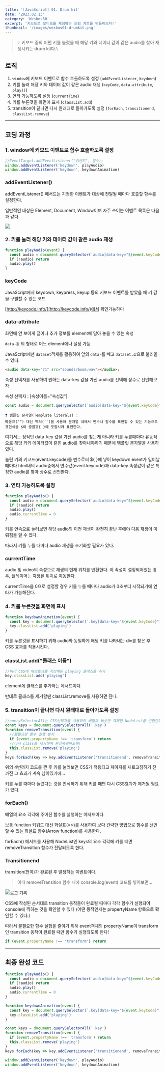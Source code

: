 ```yaml
---
title: '[JavaScript] 01. Drum kit'
date: '2023.02.13'
category: 'Wesbos30'
excerpt: '키보드로 오디오를 재생하는 드럼 키트를 만들어보자!'
thumbnail: '/images/wesbos01-drumkit.png'
---
```


> 💡 키보드 중의 어떤 키를 눌렀을 때 해당 키와 데이터 값이 같은 audio를 찾아 재생시키는 drum kit다.\

## 로직

1. `window`에 키보드 이벤트로 함수 호출하도록 설정 (`addEventListener`, `keydown`)
2. 키를 눌러 해당 키와 데이터 값이 같은 audio 재생 (`keyCode`, `data-attribute`, `play()`)
3. 연타 가능하도록 설정 (`currentTime`)
4. 키를 누른것을 화면에 표시 (`classList.add`)
5. transition이 끝나면 다시 원래대로 돌아가도록 설정 (`forEach`, `transitionend`, `classList.remove`)

---

## 코딩 과정

### **1. window에 키보드 이벤트로 함수 호출하도록 설정**

```jsx
//EventTarget.addEventListener("이벤트", 함수);
window.addEventListener('keydown', playAudio)
window.addEventListener('keydown', keydownAnimation)
```

### addEventListener()

addEventListener() 메서드는 지정한 이벤트가 대상에 전달될 때마다 호출할 함수를 설정한다.

일반적인 대상은 Element, Document, Window이며
자주 쓰이는 이벤트 목록은 다음과 같다.

![](https://user-images.githubusercontent.com/87363422/155992024-b431ab70-100a-4ec8-93f4-f2d2dda8ce00.png)

### **2. 키를 눌러 해당 키와 데이터 값이 같은 audio 재생**

```jsx
function playAudio(event) {
  const audio = document.querySelector(`audio[data-key="${event.keyCode}"]`)
  if (!audio) return
  audio.play()
}
```

### keyCode

JavaScript에서 keydown, keypress, keyup 등의 키보드 이벤트를 받았을 때 키 값을 구별할 수 있는 코드

[http://keycode.info/](http://keycode.info/)에서 확인가능하다

### data-attribute

화면에 안 보이게 글이나 추가 정보를 element에 담아 놓을 수 있는 속성

`data-값` 의 형태로 어느 element에나 설정 가능

JavaScript에선 `dataset`객체를 활용하여 앞의 `data-`를 빼고 `dataset.값`으로 불러올 수 있다.

```html
<audio data-key="71" src="sounds/boom.wav"></audio>;
```

속성 선택자를 사용하여 원하는 data-key 값을 가진 audio를 선택해 상수로 선언해보자

속성 선택자 : [속성이름="속성값"]

```jsx
const audio = document.querySelector(`audio[data-key="${event.keyCode}"]`)
```

```
❓ 템플릿 문자열(Template literals) :
따옴표("") 대신 백틱(``)을 사용해 문자열 내에서 변수나 함수를 표현할 수 있는 기능으로
표현식을 $와 중괄호{ }에 포함시켜 표현한다.
```

여기서는 정적인 data-key 값을 가진 audio를 찾는게 아니라 키를 누를때마다 유동적으로 해당 키와 데이터값이 같은 audio를 찾아내야하기 때문에 템플릿 문자열을 사용하였다.

눌린 키의 키코드(event.keycode)를 변수로써 ${ }에 넣어
keydown event가 일어날 때마다 html내의 audio중에서 변수값(event.keycode)과 data-key 속성값이 같은 특정한 audio를 찾아 상수로 선언한다.

### **3. 연타 가능하도록 설정**

```jsx
function playAudio() {
  const audio = document.querySelector(`audio[data-key="${event.keyCode}"]`)
  if (!audio) return
  audio.play()
  audio.currentTime = 0
}
```

키를 연속으로 눌러보면 해당 audio의 이전 재생이 완전히 끝난 후에야 다음 재생이 이뤄짐을 알 수 있다.

따라서 키를 누를 때마다 audio 재생을 초기화할 필요가 있다.

### currentTime

audio 및 video의 속성으로 재생의 현재 위치를 반환한다. 이 속성이 설정되어있는 경우, 플레이어는 지정된 위치로 이동한다.

currentTime을 0으로 설정할 경우 키를 누를 때마다 audio가 0초부터 시작되기에 연타가 가능해진다.

### **4. 키를 누른것을 화면에 표시**

```jsx
function keydownAnimation(event) {
  const key = document.querySelector(`.key[data-key="${event.keyCode}"]`)
  key.classList.add('playing')
}
```

키를 누른것을 표시하기 위해 audio와 동일하게 해당 키를 나타내는 div를 찾은 후 CSS 효과를 적용시킨다.

### classList.add("클래스 이름")

```jsx
//미리 CSS에 배경효과를 작성해둔 playing 클래스를 추가
key.classList.add('playing')
```

element에 클래스를 추가하는 메서드이다.

반대로 클래스를 제거할땐 classList.remove를 사용하면 된다.

### **5. transition이 끝나면 다시 원래대로 돌아가도록 설정**

```jsx
//querySelectorAll는 CSS선택자를 사용하여 배열과 비슷한 객체인 NodeList를 반환한다.
const keys = document.querySelectorAll('.key')
function removeTransition(event) {
  //불필요한 함수 실행 방지
  if (event.propertyName !== 'transform') return
  //다시 class를 제거하여 원상복귀하도록!
  this.classList.remove('playing')
}
keys.forEach(key => key.addEventListener('transitionend', removeTransition))
```

위의 4번까지 코드를 짠 후 키를 눌러보면 CSS가 적용되고 페이지를 새로고침하기 전까진 그 효과가 계속 남아있기에...

키를 누를 때마다 눌렀다는 것을 인식하기 위해 키를 떼면 다시 CSS효과가 제거될 필요가 있다.

### forEach()

배열의 요소 각각에 주어진 함수를 실행하는 메서드이다.

보통 function 키워드 대신 화살표(=>)를 사용하여 보다 간략한 방법으로 함수를 선언할 수 있는 화살표 함수(Arrow function)를 사용한다.

forEach() 메서드를 사용해 NodeList인 keys의 요소 각각에 키를 떼면 removeTransition 함수가 전달되도록 한다.

### Transitionend

transition(전이)가 완료된 후 발생하는 이벤트이다.

> 이때 removeTransition 함수 내에 console.log(event) 코드를 넣어보면...

![로그 기록](https://user-images.githubusercontent.com/87363422/155992041-73533b87-7a28-45f2-959a-e1c44987003b.png)

CSS에 작성된 순서대로 transition 동작들이 완료될 때마다 각각 함수가 실행되어 console에 찍히는 것을 확인할 수 있다 (어떤 동작인지는 propertyName 항목으로 확인할 수 있다.)

따라서 불필요한 함수 실행을 줄이기 위해 event객체의 propertyName이 transform인 transition 동작이 완료될 때만 함수가 실행되도록 한다!

```jsx
if (event.propertyName !== 'transform') return
```

---

## 최종 완성 코드

```jsx
function playAudio() {
  const audio = document.querySelector(`audio[data-key="${event.keyCode}"]`)
  if (!audio) return
  audio.play()
  audio.currentTime = 0
}

function keydownAnimation(event) {
  const key = document.querySelector(`.key[data-key="${event.keyCode}"]`)
  key.classList.add('playing')
}

const keys = document.querySelectorAll('.key')
function removeTransition(event) {
  if (event.propertyName !== 'transform') return
  this.classList.remove('playing')
}
keys.forEach(key => key.addEventListener('transitionend', removeTransition))

window.addEventListener('keydown', playAudio)
window.addEventListener('keydown', keydownAnimation)
```
